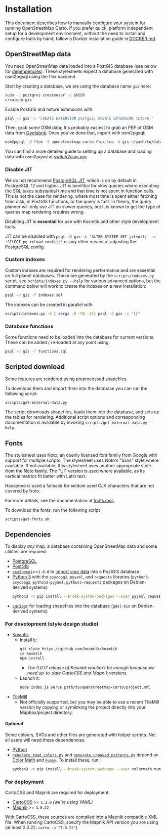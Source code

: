 # Installation

This document describes how to manually configure your system for running OpenStreetMap Carto. If you prefer quick, platform independent setup for a development environment, without the need to install and configure tools by hand, follow a Docker installation guide in [DOCKER.md](DOCKER.md).

## OpenStreetMap data
You need OpenStreetMap data loaded into a PostGIS database (see below for [dependencies](#dependencies)). These stylesheets expect a database generated with osm2pgsql using the flex backend.

Start by creating a database, we are using the database name `gis` here:

```sh
sudo -u postgres createuser -s $USER
createdb gis
```

Enable PostGIS and hstore extensions with

```sh
psql -d gis -c 'CREATE EXTENSION postgis; CREATE EXTENSION hstore;'
```

Then, grab some OSM data; It's probably easiest to grab an PBF of OSM data from [Geofabrik](https://download.geofabrik.de/). Once you've done that, import with osm2pgsql:

```sh
osm2pgsql -O flex -S openstreetmap-carto-flex.lua -d gis ~/path/to/data.osm.pbf
```

You can find a more detailed guide to setting up a database and loading data with osm2pgsql at [switch2osm.org](https://switch2osm.org/serving-tiles/manually-building-a-tile-server-16-04-2-lts/).

### Disable JIT

We do not recommend [PostgreSQL JIT](https://www.postgresql.org/docs/current/jit-reason.html), which is on by default in PostgreSQL 12 and higher. JIT is benifitial for slow queries where executing the SQL takes substantial time and that time is not spent in function calls. This is not the case for rendering, where most time is spent either fetching from disk, in PostGIS functions, or the query is fast. In theory, the query planner will only use JIT on slower queries, but it is known to get the type of queries map rendering requires wrong.

Disabling JIT is **essential** for use with Kosmtik and other style development tools.

JIT can be disabled with `psql -d gis -c 'ALTER SYSTEM SET jit=off;' -c 'SELECT pg_reload_conf();'` or any other means of adjusting the PostgreSQL config.

### Custom indexes
Custom indexes are required for rendering performance and are essential on full planet databases. These are generated by the `scripts/indexes.py` script, see `scripts/indexes.py --help` for various advanced options, but the command below will work to create the indexes on a new installation:

```sh
psql -d gis -f indexes.sql
```

The indexes can be created in parallel with

```sh
scripts/indexes.py -0 | xargs -0 -P0 -I{} psql -d gis -c "{}"
```

### Database functions
Some functions need to be loaded into the database for current versions. These can be added / re-loaded at any point using:

```sh
psql -d gis -f functions.sql
```

## Scripted download
Some features are rendered using preprocessed shapefiles.

To download them and import them into the database you can run the following script:

```sh
scripts/get-external-data.py
```

The script downloads shapefiles, loads them into the database, and sets up the tables for rendering. Additional script options and corresponding documentation is available by invoking `scripts/get-external-data.py --help`.

## Fonts
The stylesheet uses Noto, an openly licensed font family from Google with support for multiple scripts. The stylesheet uses Noto's "Sans" style where available. If not available, this stylesheet uses another appropriate style from the Noto family. The "UI" version is used where available, as its vertical metrics fit better with Latin text.

Hanazono is used a fallback for seldom used CJK characters that are not covered by Noto.

For more details, see the documentation at [fonts.mss](style/fonts.mss).

To download the fonts, run the following script

```
scripts/get-fonts.sh
```

## Dependencies

To display *any* map, a database containing OpenStreetMap data and some utilities are required:
* [PostgreSQL](https://www.postgresql.org/)
* [PostGIS](https://postgis.net/)
* [`osm2pgsql`](https://github.com/openstreetmap/osm2pgsql#installing)>=`1.8.0` to [import your data](https://switch2osm.org/serving-tiles/updating-as-people-edit-osm2pgsql-replication/) into a PostGIS database
* [Python 3](https://www.python.org/downloads/) with the `psycopg2`, `pyyaml`, and `requests` libraries (`python3-psycopg2`, `python3-pyyaml`, `python3-requests` packages on Debian-derived systems)
  ```bash
  python3 -m pip install --break-system-packages --user pyyaml requests psycopg2
  ```
* [`ogr2ogr`](https://gdal.org/en/latest/download.html) for loading shapefiles into the database (`gdal-bin` on Debian-derived systems)

### For development (style design studio)

* [Kosmtik](https://github.com/kosmtik/kosmtik)
  * Install it:
      ```bash
      git clone https://github.com/kosmtik/kosmtik
      cd kosmtik
      npm install
      ```
    * _The 0.0.17 release of Kosmtik wouldn't be enough because we need up-to-date CartoCSS and Mapnik versions._
  * Launch it:
      ```bash
      node index.js serve path/to/openstreetmap-carto/project.mml
      ```
* [TileMill](https://tilemill-project.github.io/tilemill/)
  * Not officially supported, but you may be able to use a recent TileMill version by copying or symlinking the project directly into your Mapbox/project directory.

#### Optional

Some colours, SVGs and other files are generated with helper scripts. Not all users will need these dependencies.

* [Python](https://www.python.org/downloads/)
* [`generate_road_colors.py`](./scripts/generate_road_colors.py) and [`generate_unpaved_patterns.py`](./scripts/generate_unpaved_patterns.py) depend on [Color Math](https://github.com/gtaylor/python-colormath) and [`numpy`](https://numpy.org/). To install these, run:
    ```bash
    python3 -m pip install --break-system-packages --user colormath numpy
    ```

### For deployment

CartoCSS and Mapnik are required for deployment.

* [CartoCSS](https://github.com/mapbox/carto) >= `1.2.0` *(we're using YAML)*
* [Mapnik](https://github.com/mapnik/mapnik/wiki/Mapnik-Installation) >= `3.0.22`

With CartoCSS, these sources are compiled into a Mapnik compatible XML file. When running CartoCSS, specify the Mapnik API version you are using (at least 3.0.22: `carto -a "3.0.22"`).
